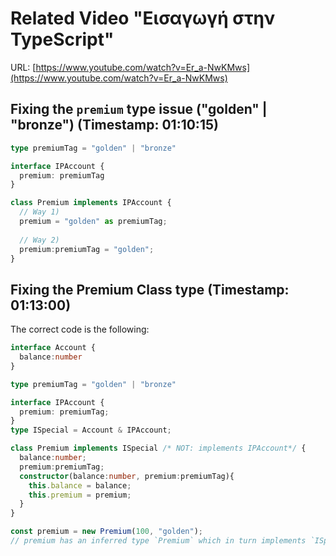 # Related Video "Εισαγωγή στην TypeScript"

URL: [https://www.youtube.com/watch?v=Er_a-NwKMws](https://www.youtube.com/watch?v=Er_a-NwKMws)

## Fixing the `premium` type issue ("golden" | "bronze") (Timestamp: 01:10:15)

```ts
type premiumTag = "golden" | "bronze"

interface IPAccount {
  premium: premiumTag
}

class Premium implements IPAccount {
  // Way 1) 
  premium = "golden" as premiumTag;
  
  // Way 2)
  premium:premiumTag = "golden";
}
```

## Fixing the Premium Class type (Timestamp: 01:13:00)

The correct code is the following:

```ts
interface Account {
  balance:number
}

type premiumTag = "golden" | "bronze"

interface IPAccount {
  premium: premiumTag;
}
type ISpecial = Account & IPAccount;

class Premium implements ISpecial /* NOT: implements IPAccount*/ {
  balance:number;
  premium:premiumTag;
  constructor(balance:number, premium:premiumTag){
    this.balance = balance;
    this.premium = premium;
  }
}

const premium = new Premium(100, "golden");
// premium has an inferred type `Premium` which in turn implements `ISpecial`
```
